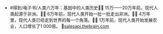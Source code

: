 - #得到/电子书/人类六万年：基因中的人类历史🌱🌱
15万——20万年前，现代人类起源于非洲。🌱🌱
6万年前，现代人类开始一批一批走出非洲。🌱🌱
4万年里，现代人类已经走到世界的每一个角落。🌱🌱
1万年前，现代人类开始发展农业，人口增长了1 000倍。 🦩[salesapi.thebrain.com](https://salesapi.thebrain.com/?a=doDirectDownload&id=12000)
